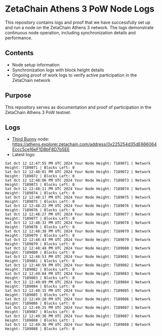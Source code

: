 # ZetaChain Athens 3 PoW Node Logs
This repository contains logs and proof that we have successfully set up and run a node on the ZetaChain Athens 3 network. The logs demonstrate continuous node operation, including synchronization details and performance.

## Contents
- Node setup information
- Synchronization logs with block height details
- Ongoing proof of work logs to verify active participation in the ZetaChain network

## Purpose
This repository serves as documentation and proof of participation in the ZetaChain Athens 3 PoW testnet.

## Logs

- [Third Bunny](https://thirdbunny.xyz/) node: https://athens.explorer.zetachain.com/address/0x225254d35dE666064Eccc5ce16eF1D8bF8D7b5EE
- Latest logs:
```
Sat Oct 12 12:47:55 PM UTC 2024 Your Node Height: 7189071 | Network Height: 7189071 | Blocks Left: 0
Sat Oct 12 12:48:01 PM UTC 2024 Your Node Height: 7189072 | Network Height: 7189072 | Blocks Left: 0
Sat Oct 12 12:48:06 PM UTC 2024 Your Node Height: 7189073 | Network Height: 7189073 | Blocks Left: 0
Sat Oct 12 12:48:11 PM UTC 2024 Your Node Height: 7189074 | Network Height: 7189074 | Blocks Left: 0
Sat Oct 12 12:48:17 PM UTC 2024 Your Node Height: 7189075 | Network Height: 7189075 | Blocks Left: 0
Sat Oct 12 12:48:22 PM UTC 2024 Your Node Height: 7189076 | Network Height: 7189076 | Blocks Left: 0
Sat Oct 12 12:48:27 PM UTC 2024 Your Node Height: 7189077 | Network Height: 7189077 | Blocks Left: 0
Sat Oct 12 12:48:32 PM UTC 2024 Your Node Height: 7189078 | Network Height: 7189078 | Blocks Left: 0
Sat Oct 12 12:48:38 PM UTC 2024 Your Node Height: 7189079 | Network Height: 7189079 | Blocks Left: 0
Sat Oct 12 12:48:43 PM UTC 2024 Your Node Height: 7189079 | Network Height: 7189079 | Blocks Left: 0
Sat Oct 12 12:48:48 PM UTC 2024 Your Node Height: 7189080 | Network Height: 7189080 | Blocks Left: 0
Sat Oct 12 12:48:53 PM UTC 2024 Your Node Height: 7189081 | Network Height: 7189081 | Blocks Left: 0
Sat Oct 12 12:48:59 PM UTC 2024 Your Node Height: 7189082 | Network Height: 7189082 | Blocks Left: 0
Sat Oct 12 12:49:04 PM UTC 2024 Your Node Height: 7189083 | Network Height: 7189083 | Blocks Left: 0
Sat Oct 12 12:49:09 PM UTC 2024 Your Node Height: 7189084 | Network Height: 7189084 | Blocks Left: 0
Sat Oct 12 12:49:15 PM UTC 2024 Your Node Height: 7189085 | Network Height: 7189085 | Blocks Left: 0
Sat Oct 12 12:49:20 PM UTC 2024 Your Node Height: 7189086 | Network Height: 7189086 | Blocks Left: 0
Sat Oct 12 12:49:25 PM UTC 2024 Your Node Height: 7189087 | Network Height: 7189087 | Blocks Left: 0
Sat Oct 12 12:49:30 PM UTC 2024 Your Node Height: 7189087 | Network Height: 7189088 | Blocks Left: 1
Sat Oct 12 12:49:36 PM UTC 2024 Your Node Height: 7189088 | Network Height: 7189088 | Blocks Left: 0
```
